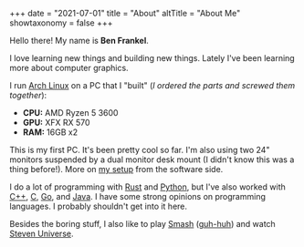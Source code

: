 +++
date = "2021-07-01"
title = "About"
altTitle = "About Me"
showtaxonomy = false
+++

Hello there! My name is **Ben Frankel**.

I love learning new things and building new things. Lately I've been learning more about computer graphics.

I run [Arch Linux] on a PC that I "built" (_I ordered the parts and screwed them together_):

- **CPU:** AMD Ryzen 5 3600
- **GPU:** XFX RX 570
- **RAM:** 16GB x2

This is my first PC. It's been pretty cool so far. I'm also using two 24" monitors suspended by a dual monitor desk mount (I didn't know this was a thing before!). More on [my setup] from the software side.

I do a lot of programming with [Rust] and [Python], but I've also worked with [C++], [C], [Go], and [Java]. I have some strong opinions on programming languages. I probably shouldn't get into it here.

Besides the boring stuff, I also like to play [Smash] \([guh-huh]) and watch [Steven Universe].

[Python]: https://www.python.org
[C]: https://en.wikipedia.org/wiki/C_%28programming_language%29
[C++]: https://en.wikipedia.org/wiki/C%2B%2B
[Java]: https://en.wikipedia.org/wiki/Java_%28programming_language%29
[Rust]: https://www.rustlang.org
[Go]: https://en.wikipedia.org/wiki/Go_(programming_language)

[Arch Linux]: https://wiki.archlinux.org/index.php/Arch_Linux
[my setup]: https://github.com/benfrankel/dotfiles

[Smash]: https://www.smashbros.com/en_US/
[guh-huh]: https://www.youtube.com/watch?v=GD1dpLSvoNU
[Steven Universe]: https://www.youtube.com/watch?v=pRc_Ng5y8Dk
